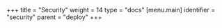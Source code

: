 +++
title = "Security"
weight = 14
type = "docs"
[menu.main]
  identifier = "security"
  parent = "deploy"
+++